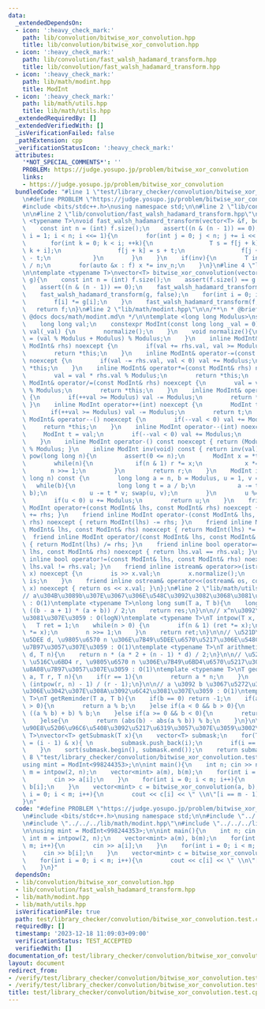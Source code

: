 ```yaml
---
data:
  _extendedDependsOn:
  - icon: ':heavy_check_mark:'
    path: lib/convolution/bitwise_xor_convolution.hpp
    title: lib/convolution/bitwise_xor_convolution.hpp
  - icon: ':heavy_check_mark:'
    path: lib/convolution/fast_walsh_hadamard_transform.hpp
    title: lib/convolution/fast_walsh_hadamard_transform.hpp
  - icon: ':heavy_check_mark:'
    path: lib/math/modint.hpp
    title: ModInt
  - icon: ':heavy_check_mark:'
    path: lib/math/utils.hpp
    title: lib/math/utils.hpp
  _extendedRequiredBy: []
  _extendedVerifiedWith: []
  _isVerificationFailed: false
  _pathExtension: cpp
  _verificationStatusIcon: ':heavy_check_mark:'
  attributes:
    '*NOT_SPECIAL_COMMENTS*': ''
    PROBLEM: https://judge.yosupo.jp/problem/bitwise_xor_convolution
    links:
    - https://judge.yosupo.jp/problem/bitwise_xor_convolution
  bundledCode: "#line 1 \"test/library_checker/convolution/bitwise_xor_convolution.test.cpp\"\
    \n#define PROBLEM \"https://judge.yosupo.jp/problem/bitwise_xor_convolution\"\n\
    #include <bits/stdc++.h>\nusing namespace std;\n\n#line 2 \"lib/convolution/bitwise_xor_convolution.hpp\"\
    \n\n#line 2 \"lib/convolution/fast_walsh_hadamard_transform.hpp\"\n\ntemplate\
    \ <typename T>\nvoid fast_walsh_hadamard_transform(vector<T> &f, bool inv = false){\n\
    \    const int n = (int) f.size();\n    assert((n & (n - 1)) == 0);\n    for(int\
    \ i = 1; i < n; i <<= 1){\n        for(int j = 0; j < n; j += i << 1){\n     \
    \       for(int k = 0; k < i; ++k){\n                T s = f[j + k], t = f[j +\
    \ k + i];\n                f[j + k] = s + t;\n                f[j + k + i] = s\
    \ - t;\n            }\n        }\n    }\n    if(inv){\n        T inv_n = T(1)\
    \ / n;\n        for(auto &x : f) x *= inv_n;\n    }\n}\n#line 4 \"lib/convolution/bitwise_xor_convolution.hpp\"\
    \n\ntemplate <typename T>\nvector<T> bitwise_xor_convolution(vector<T> f, vector<T>\
    \ g){\n    const int n = (int) f.size();\n    assert(f.size() == g.size());\n\
    \    assert((n & (n - 1)) == 0);\n    fast_walsh_hadamard_transform(f, false);\n\
    \    fast_walsh_hadamard_transform(g, false);\n    for(int i = 0; i < n; ++i){\n\
    \        f[i] *= g[i];\n    }\n    fast_walsh_hadamard_transform(f, true);\n \
    \   return f;\n}\n#line 2 \"lib/math/modint.hpp\"\n\n/**\n * @brief ModInt\n *\
    \ @docs docs/math/modint.md\n */\n\ntemplate <long long Modulus>\nstruct ModInt{\n\
    \    long long val;\n    constexpr ModInt(const long long _val = 0) noexcept :\
    \ val(_val) {\n        normalize();\n    }\n    void normalize(){\n        val\
    \ = (val % Modulus + Modulus) % Modulus;\n    }\n    inline ModInt& operator+=(const\
    \ ModInt& rhs) noexcept {\n        if(val += rhs.val, val >= Modulus) val -= Modulus;\n\
    \        return *this;\n    }\n    inline ModInt& operator-=(const ModInt& rhs)\
    \ noexcept {\n        if(val -= rhs.val, val < 0) val += Modulus;\n        return\
    \ *this;\n    }\n    inline ModInt& operator*=(const ModInt& rhs) noexcept {\n\
    \        val = val * rhs.val % Modulus;\n        return *this;\n    }\n    inline\
    \ ModInt& operator/=(const ModInt& rhs) noexcept {\n        val = val * inv(rhs.val).val\
    \ % Modulus;\n        return *this;\n    }\n    inline ModInt& operator++() noexcept\
    \ {\n        if(++val >= Modulus) val -= Modulus;\n        return *this;\n   \
    \ }\n    inline ModInt operator++(int) noexcept {\n        ModInt t = val;\n \
    \       if(++val >= Modulus) val -= Modulus;\n        return t;\n    }\n    inline\
    \ ModInt& operator--() noexcept {\n        if(--val < 0) val += Modulus;\n   \
    \     return *this;\n    }\n    inline ModInt operator--(int) noexcept {\n   \
    \     ModInt t = val;\n        if(--val < 0) val += Modulus;\n        return t;\n\
    \    }\n    inline ModInt operator-() const noexcept { return (Modulus - val)\
    \ % Modulus; }\n    inline ModInt inv(void) const { return inv(val); }\n    ModInt\
    \ pow(long long n){\n        assert(0 <= n);\n        ModInt x = *this, r = 1;\n\
    \        while(n){\n            if(n & 1) r *= x;\n            x *= x;\n     \
    \       n >>= 1;\n        }\n        return r;\n    }\n    ModInt inv(const long\
    \ long n) const {\n        long long a = n, b = Modulus, u = 1, v = 0;\n     \
    \   while(b){\n            long long t = a / b;\n            a -= t * b; swap(a,\
    \ b);\n            u -= t * v; swap(u, v);\n        }\n        u %= Modulus;\n\
    \        if(u < 0) u += Modulus;\n        return u;\n    }\n    friend inline\
    \ ModInt operator+(const ModInt& lhs, const ModInt& rhs) noexcept { return ModInt(lhs)\
    \ += rhs; }\n    friend inline ModInt operator-(const ModInt& lhs, const ModInt&\
    \ rhs) noexcept { return ModInt(lhs) -= rhs; }\n    friend inline ModInt operator*(const\
    \ ModInt& lhs, const ModInt& rhs) noexcept { return ModInt(lhs) *= rhs; }\n  \
    \  friend inline ModInt operator/(const ModInt& lhs, const ModInt& rhs) noexcept\
    \ { return ModInt(lhs) /= rhs; }\n    friend inline bool operator==(const ModInt&\
    \ lhs, const ModInt& rhs) noexcept { return lhs.val == rhs.val; }\n    friend\
    \ inline bool operator!=(const ModInt& lhs, const ModInt& rhs) noexcept { return\
    \ lhs.val != rhs.val; }\n    friend inline istream& operator>>(istream& is, ModInt&\
    \ x) noexcept {\n        is >> x.val;\n        x.normalize();\n        return\
    \ is;\n    }\n    friend inline ostream& operator<<(ostream& os, const ModInt&\
    \ x) noexcept { return os << x.val; }\n};\n#line 2 \"lib/math/utils.hpp\"\n\n\
    // a\u304B\u3089b\u307E\u3067\u306E\u548C\u3092\u3082\u3068\u3081\u307E\u3059\
    \ : O(1)\ntemplate <typename T>\nlong long sum(T a, T b){\n    long long res =\
    \ ((b - a + 1) * (a + b)) / 2;\n    return res;\n}\n\n// x^n\u3092\u3082\u3068\
    \u3081\u307E\u3059 : O(logN)\ntemplate <typename T>\nT intpow(T x, int n){\n \
    \   T ret = 1;\n    while(n > 0) {\n        if(n & 1) (ret *= x);\n        (x\
    \ *= x);\n        n >>= 1;\n    }\n    return ret;\n}\n\n// \u521D\u9805 a, \u516C\
    \u5DEE d, \u9805\u6570 n \u306E\u7B49\u5DEE\u6570\u5217\u306E\u548C\u3092\u8A08\
    \u7B97\u3057\u307E\u3059 : O(1)\ntemplate <typename T>\nT arithmeticsum(T a, T\
    \ d, T n){\n    return n * (a * 2 + (n - 1) * d) / 2;\n}\n\n// \u521D\u9805 a,\
    \ \u516C\u6BD4 r, \u9805\u6570 n \u306E\u7B49\u6BD4\u6570\u5217\u306E\u548C\u3092\
    \u8A08\u7B97\u3057\u307E\u3059 : O(1)\ntemplate <typename T>\nT geometricsum(T\
    \ a, T r, T n){\n    if(r == 1){\n        return a * n;\n    }\n    return a *\
    \ (intpow(r, n) - 1) / (r - 1);\n}\n\n// a \u3092 b \u3067\u5272\u3063\u305F\u6B63\
    \u306E\u3042\u307E\u308A\u3092\u6C42\u3081\u307E\u3059 : O(1)\ntemplate <typename\
    \ T>\nT getReminder(T a, T b){\n    if(b == 0) return -1;\n    if(a >= 0 && b\
    \ > 0){\n        return a % b;\n    }else if(a < 0 && b > 0){\n        return\
    \ ((a % b) + b) % b;\n    }else if(a >= 0 && b < 0){\n        return a % b;\n\
    \    }else{\n        return (abs(b) - abs(a % b)) % b;\n    }\n}\n\n// x \u306E\
    \u90E8\u5206\u96C6\u5408\u3092\u5217\u6319\u3057\u307E\u3059\u3002\ntemplate <typename\
    \ T>\nvector<T> getSubmask(T x){\n    vector<T> submask;\n    for(T i = x; ; i\
    \ = (i - 1) & x){ \n        submask.push_back(i);\n        if(i == 0) break;\n\
    \    }\n    sort(submask.begin(), submask.end());\n    return submask;\n}\n#line\
    \ 8 \"test/library_checker/convolution/bitwise_xor_convolution.test.cpp\"\n\n\
    using mint = ModInt<998244353>;\n\nint main(){\n    int n; cin >> n;\n    int\
    \ m = intpow(2, n);\n    vector<mint> a(m), b(m);\n    for(int i = 0; i < m; i++){\n\
    \        cin >> a[i];\n    }\n    for(int i = 0; i < m; i++){\n        cin >>\
    \ b[i];\n    }\n    vector<mint> c = bitwise_xor_convolution(a, b);\n    for(int\
    \ i = 0; i < m; i++){\n        cout << c[i] << \" \\n\"[i == m - 1];\n    }\n\
    }\n"
  code: "#define PROBLEM \"https://judge.yosupo.jp/problem/bitwise_xor_convolution\"\
    \n#include <bits/stdc++.h>\nusing namespace std;\n\n#include \"../../../lib/convolution/bitwise_xor_convolution.hpp\"\
    \n#include \"../../../lib/math/modint.hpp\"\n#include \"../../../lib/math/utils.hpp\"\
    \n\nusing mint = ModInt<998244353>;\n\nint main(){\n    int n; cin >> n;\n   \
    \ int m = intpow(2, n);\n    vector<mint> a(m), b(m);\n    for(int i = 0; i <\
    \ m; i++){\n        cin >> a[i];\n    }\n    for(int i = 0; i < m; i++){\n   \
    \     cin >> b[i];\n    }\n    vector<mint> c = bitwise_xor_convolution(a, b);\n\
    \    for(int i = 0; i < m; i++){\n        cout << c[i] << \" \\n\"[i == m - 1];\n\
    \    }\n}"
  dependsOn:
  - lib/convolution/bitwise_xor_convolution.hpp
  - lib/convolution/fast_walsh_hadamard_transform.hpp
  - lib/math/modint.hpp
  - lib/math/utils.hpp
  isVerificationFile: true
  path: test/library_checker/convolution/bitwise_xor_convolution.test.cpp
  requiredBy: []
  timestamp: '2023-12-18 11:09:03+09:00'
  verificationStatus: TEST_ACCEPTED
  verifiedWith: []
documentation_of: test/library_checker/convolution/bitwise_xor_convolution.test.cpp
layout: document
redirect_from:
- /verify/test/library_checker/convolution/bitwise_xor_convolution.test.cpp
- /verify/test/library_checker/convolution/bitwise_xor_convolution.test.cpp.html
title: test/library_checker/convolution/bitwise_xor_convolution.test.cpp
---
```

